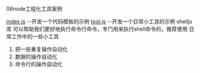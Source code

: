 08node工程化工具案例

[index.js](index.js)
    --开发一个代码模板的示例
[tool.js](tool.js)
    --开发一个日常小工具的示例
shelljs 库 可以帮助我们更好地执行命令行命令，专门用来执行shell命令的，推荐使用
日常工作中的一些小工具
1. 把一些重复操作自动化
2. 数据的操作自动化
3. 命令行的操作自动化
